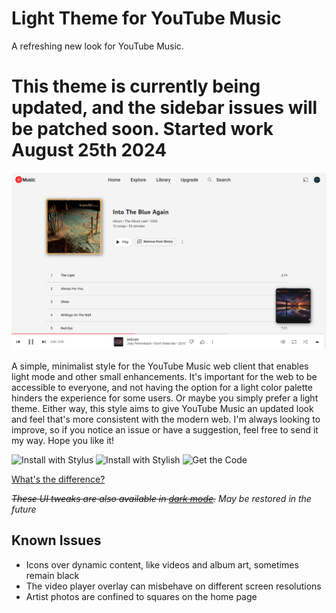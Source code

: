 # Light Theme for YouTube Music
A refreshing new look for YouTube Music.

# This theme is currently being updated, and the sidebar issues will be patched soon. Started work August 25th 2024

![Project Screenshot](https://raw.githubusercontent.com/Tech-How/Light-Theme-for-YouTube-Music/main/images/repo/readme/4.png)

A simple, minimalist style for the YouTube Music web client that enables light mode and other small enhancements. It's important for the web to be accessible to everyone, and not having the option for a light color palette hinders the experience for some users. Or maybe you simply prefer a light theme. Either way, this style aims to give YouTube Music an updated look and feel that's more consistent with the modern web. I'm always looking to improve, so if you notice an issue or have a suggestion, feel free to send it my way. Hope you like it!

![Install with Stylus](https://img.shields.io/badge/Install_with-Stylus-238b8b?style=for-the-badge&link=https%3A%2F%2Fuserstyles.world%2Fstyle%2F8981%2Flight-theme-for-youtube-music)
![Install with Stylish](https://img.shields.io/badge/Install_with-Stylish-feb596?style=for-the-badge&link=https%3A%2F%2Fuserstyles.org%2Fstyles%2F207587%2Flight-theme-for-youtube-music)
![Get the Code](https://img.shields.io/badge/Get_the-Code-000000?style=for-the-badge&link=https%3A%2F%2Fgithub.com%2FTech-How%2FLight-Theme-for-YouTube-Music%2Freleases)

[What's the difference?](https://github.com/Tech-How/Light-Theme-for-YouTube-Music/blob/main/installation.md)

_~~These UI tweaks are also available in [dark mode](https://userstyles.world/style/8982/youtube-music-tweaks).~~ May be restored in the future_

## Known Issues
- Icons over dynamic content, like videos and album art, sometimes remain black
- The video player overlay can misbehave on different screen resolutions
- Artist photos are confined to squares on the home page
